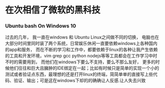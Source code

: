 # 在次相信了微软的黑科技

### Ubuntu bash On Windows 10

过去的几年， 我一直在windows 和 Ubuntu Linux之间做不同的切换， 电脑也在大部分时间里同时装了两个系统，日常娱乐休闲一直要依赖windows上各种国内的app和服务， 而在不断的学习和工作中，都要依赖于linux的各种让我产生依赖的工具和开发环境，vim grep gcc python nodejs等等工具都会在工作学习中时不时的需要用到， 而他们在windows下要么不支持，要么不那么友好， 更多的时候他们往往和巨大且臃肿的IDE绑定在一起；比如有时候只是简单的实现一个小的测试或者验证点东西，最理想的还是打开linux的终端，简简单单的直接写上些代码、验证、输出；可是这在windows下却的的确确让人反感.让人失去兴致